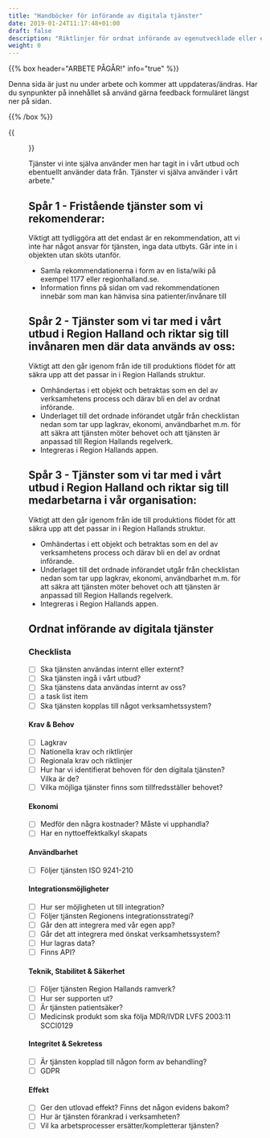 ```yaml
---
title: "Handböcker för införande av digitala tjänster"
date: 2019-01-24T11:17:48+01:00
draft: false
description: "Riktlinjer för ordnat införande av egenutvecklade eller externt utvecklade digitala tjänster"
weight: 0
---
```


{{% box header="ARBETE PÅGÅR!" info="true" %}}

Denna sida är just nu under arbete och kommer att uppdateras/ändras. Har du synpunkter på innehållet så använd gärna feedback formuläret längst ner på sidan.

{{% /box %}}


{{<figure src="/images/handbocker/ordnatinforande/spar.png" link="/images/handbocker/ordnatinforande/spar.png" title="Ordnat införande - våra 3 spår">}}


Tjänster vi inte själva använder men har tagit in i vårt utbud och ebentuellt använder data från. Tjänster vi själva använder i vårt arbete."

## Spår 1 - Fristående tjänster som vi rekomenderar:

Viktigt att tydliggöra att det endast är en rekommendation, att vi inte har något ansvar för tjänsten, inga data utbyts. Går inte in i objekten utan sköts utanför.

 - Samla rekommendationerna i form av en lista/wiki på exempel 1177 eller regionhalland.se.
 - Information finns på sidan om vad rekommendationen innebär som man kan hänvisa sina patienter/invånare till

## Spår 2 - Tjänster som vi tar med i vårt utbud i Region Halland och riktar sig till invånaren men där data används av oss:

Viktigt att den går igenom från ide till produktions flödet för att säkra upp att det passar in i Region Hallands struktur.

 - Omhändertas i ett objekt och betraktas som en del av verksamhetens process och därav bli en del av ordnat införande.
 - Underlaget till det ordnade införandet utgår från checklistan nedan som tar upp lagkrav, ekonomi, användbarhet m.m. för att säkra att tjänsten möter behovet och att tjänsten är anpassad till Region Hallands regelverk.
 - Integreras i Region Hallands appen.

## Spår 3 - Tjänster som vi tar med i vårt utbud i Region Halland och riktar sig till medarbetarna i vår organisation:
Viktigt att den går igenom från ide till produktions flödet för att säkra upp att det passar in i Region Hallands struktur.

 - Omhändertas i ett objekt och betraktas som en del av verksamhetens process och därav bli en del av ordnat införande.
 - Underlaget till det ordnade införandet utgår från checklistan nedan som tar upp lagkrav, ekonomi, användbarhet m.m. för att säkra att tjänsten möter behovet och att tjänsten är anpassad till Region Hallands regelverk.
 - Integreras i Region Hallands appen.

## Ordnat införande av digitala tjänster

### Checklista
- [ ] Ska tjänsten användas internt eller externt?
- [ ] Ska tjänsten ingå i vårt utbud?
- [ ] Ska tjänstens data användas internt av oss?
- [ ] a task list item
- [ ] Ska tjänsten kopplas till något verksamhetssystem?

#### Krav & Behov

- [ ] Lagkrav
- [ ] Nationella krav och riktlinjer
- [ ] Regionala krav och riktlinjer
- [ ] Hur har vi identifierat behoven för den digitala tjänsten? Vilka är de?
- [ ] Vilka möjliga tjänster finns som tillfredsställer behovet?

#### Ekonomi

- [ ] Medför den några kostnader? Måste vi upphandla?
- [ ] Har en nyttoeffektkalkyl skapats

#### Användbarhet

- [ ] Följer tjänsten ISO 9241-210

#### Integrationsmöjligheter

- [ ] Hur ser möjligheten ut till integration?
- [ ] Följer tjänsten Regionens integrationsstrategi?
- [ ] Går den att integrera med vår egen app?
- [ ] Går det att integrera med önskat verksamhetssystem?
- [ ] Hur lagras data?
- [ ] Finns API?

#### Teknik, Stabilitet & Säkerhet

- [ ] Följer tjänsten Region Hallands ramverk?
- [ ] Hur ser supporten ut?
- [ ] Är tjänsten patientsäker?
- [ ] Medicinsk produkt som ska följa MDR/IVDR LVFS 2003:11 SCCI0129

#### Integritet & Sekretess
- [ ] Är tjänsten kopplad till någon form av behandling?
- [ ] GDPR

#### Effekt
- [ ] Ger den utlovad effekt? Finns det någon evidens bakom?
- [ ] Hur är tjänsten förankrad i verksamheten?
- [ ] Vil ka arbetsprocesser ersätter/kompletterar tjänsten?
